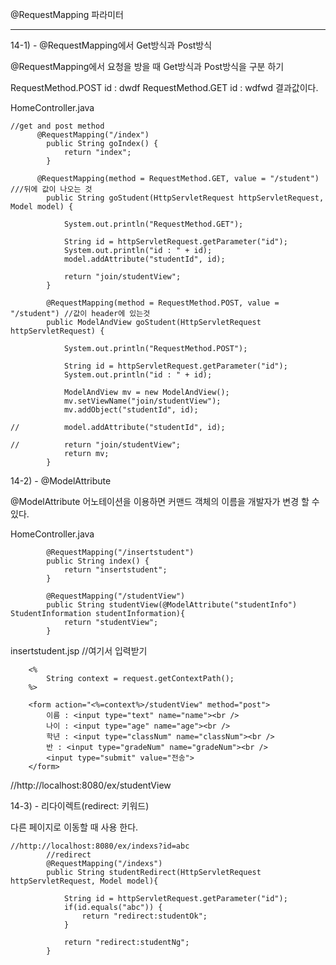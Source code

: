 
 @RequestMapping 파라미터

--------------------

14-1) - @RequestMapping에서 Get방식과 Post방식

@RequestMapping에서 요청을 방을 때 Get방식과 Post방식을 구분 하기

RequestMethod.POST
id : dwdf
RequestMethod.GET
id : wdfwd
결과값이다.


HomeController.java

```
//get and post method
	  @RequestMapping("/index")
		public String goIndex() {
			return "index";
		}
	  
	  @RequestMapping(method = RequestMethod.GET, value = "/student") ///뒤에 값이 나오는 것
		public String goStudent(HttpServletRequest httpServletRequest, Model model) {
			
			System.out.println("RequestMethod.GET");
			
			String id = httpServletRequest.getParameter("id");
			System.out.println("id : " + id);
			model.addAttribute("studentId", id);
			
			return "join/studentView";
		}
		
		@RequestMapping(method = RequestMethod.POST, value = "/student") //값이 header에 있는것
		public ModelAndView goStudent(HttpServletRequest httpServletRequest) {
			
			System.out.println("RequestMethod.POST");
			
			String id = httpServletRequest.getParameter("id");
			System.out.println("id : " + id);
			
			ModelAndView mv = new ModelAndView();
			mv.setViewName("join/studentView");
			mv.addObject("studentId", id);
			
//			model.addAttribute("studentId", id);
			
//			return "join/studentView";
			return mv;
		}
```


14-2) -  @ModelAttribute

@ModelAttribute 어노테이션을 이용하면 커맨드 객체의 이름을 개발자가 변경 할 수 있다.

HomeController.java


```
		@RequestMapping("/insertstudent")
		public String index() {
			return "insertstudent";
		}
		
		@RequestMapping("/studentView")
		public String studentView(@ModelAttribute("studentInfo") StudentInformation studentInformation){
			return "studentView";
		}
```

insertstudent.jsp
//여기서 입력받기

```	
	<%
		String context = request.getContextPath();
	%>
	
	<form action="<%=context%>/studentView" method="post">
		이름 : <input type="text" name="name"><br />
		나이 : <input type="age" name="age"><br />
		학년 : <input type="classNum" name="classNum"><br />
		반 : <input type="gradeNum" name="gradeNum"><br />
		<input type="submit" value="전송">
	</form>
```

//http://localhost:8080/ex/studentView


14-3) -  리다이렉트(redirect: 키워드) 

다른 페이지로 이동할 때 사용 한다.

```
//http://localhost:8080/ex/indexs?id=abc
		//redirect
		@RequestMapping("/indexs")
		public String studentRedirect(HttpServletRequest httpServletRequest, Model model){
			
			String id = httpServletRequest.getParameter("id");
			if(id.equals("abc")) {
				return "redirect:studentOk";
			}
			
			return "redirect:studentNg";
		}
```


